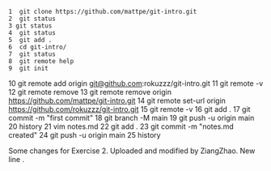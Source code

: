     1  git clone https://github.com/mattpe/git-intro.git
    2  git status
    3 git status
    4  git status
    5  git add .
    6  cd git-intro/
    7  git status
    8  git remote help
    9  git init
   10  git remote add origin git@github.com:rokuzzz/git-intro.git
   11  git remote -v
   12  git remote remove
   13  git remote remove origin  https://github.com/mattpe/git-intro.git
   14  git remote set-url origin https://github.com/rokuzzz/git-intro.git
   15  git remote -v
   16  git add .
   17  git commit -m "first commit"
   18  git branch -M main
   19  git push -u origin main
   20  history
   21  vim notes.md
   22  git add .
   23  git commit -m "notes.md created"
   24  git push -u origin main
   25  history

   Some changes for Exercise 2.
   Uploaded and modified by ZiangZhao.
   New line .



